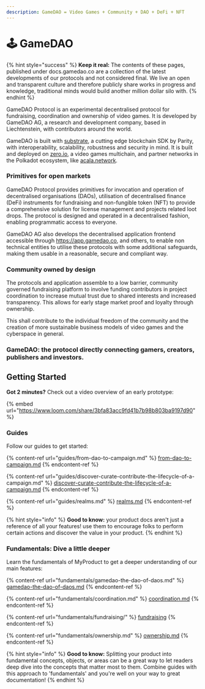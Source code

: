 ```yaml
---
description: GameDAO = Video Games + Community + DAO + DeFi + NFT
---
```


# 🕹 GameDAO

{% hint style="success" %}
**Keep it real:** The contents of these pages, published under docs.gamedao.co are a collection of the latest developments of our protocols and not considered final. We live an open and transparent culture and therefore publicly share works in progress and knowledge, traditional minds would build another million dollar silo with.&#x20;
{% endhint %}

GameDAO Protocol is an experimental decentralised protocol for fundraising, coordination and ownership of video games. It is developed by GameDAO AG, a research and development company, based in Liechtenstein, with contributors around the world.

GameDAO is built with [substrate](https://substrate.io), a cutting edge blockchain SDK by Parity, with interoperability, scalability, robustness and security in mind. It is built and deployed on [zero.io](https://zero.io), a video games multichain, and partner networks in the Polkadot ecosystem, like [acala.network](https://acala.network).

### **Primitives for open markets**

GameDAO Protocol provides primitives for invocation and operation of decentralised organisations (DAOs), utilisation of decentralised finance (DeFi) instruments for fundraising and non-fungible token (NFT) to provide a comprehensive solution for license management and projects related loot drops. The protocol is designed and operated in a decentralised fashion, enabling programmatic access to everyone.

GameDAO AG also develops the decentralised application frontend accessible through https://app.gamedao.co, and others, to enable non technical entities to utilise these protocols with some additional safeguards, making them usable in a reasonable, secure and compliant way.

### **Community owned by design**

The protocols and application assemble to a low barrier, community governed fundraising platform to involve funding contributors in project coordination to increase mutual trust due to shared interests and increased transparency. This allows for early stage market proof and loyalty through ownership.

This shall contribute to the individual freedom of the community and the creation of more sustainable business models of video games and the cyberspace in general.

### GameDAO: the protocol directly connecting gamers, creators, publishers and investors.



## Getting Started

**Got 2 minutes?** Check out a video overview of an early prototype:

{% embed url="https://www.loom.com/share/3bfa83acc9fd41b7b98b803ba9197d90" %}

### Guides

Follow our guides to get started:

{% content-ref url="guides/from-dao-to-campaign.md" %}
[from-dao-to-campaign.md](guides/from-dao-to-campaign.md)
{% endcontent-ref %}

{% content-ref url="guides/discover-curate-contribute-the-lifecycle-of-a-campaign.md" %}
[discover-curate-contribute-the-lifecycle-of-a-campaign.md](guides/discover-curate-contribute-the-lifecycle-of-a-campaign.md)
{% endcontent-ref %}

{% content-ref url="guides/realms.md" %}
[realms.md](guides/realms.md)
{% endcontent-ref %}

{% hint style="info" %}
**Good to know:** your product docs aren't just a reference of all your features! use them to encourage folks to perform certain actions and discover the value in your product.
{% endhint %}

### Fundamentals: Dive a little deeper

Learn the fundamentals of MyProduct to get a deeper understanding of our main features:

{% content-ref url="fundamentals/gamedao-the-dao-of-daos.md" %}
[gamedao-the-dao-of-daos.md](fundamentals/gamedao-the-dao-of-daos.md)
{% endcontent-ref %}

{% content-ref url="fundamentals/coordination.md" %}
[coordination.md](fundamentals/coordination.md)
{% endcontent-ref %}

{% content-ref url="fundamentals/fundraising/" %}
[fundraising](fundamentals/fundraising/)
{% endcontent-ref %}

{% content-ref url="fundamentals/ownership.md" %}
[ownership.md](fundamentals/ownership.md)
{% endcontent-ref %}

{% hint style="info" %}
**Good to know:** Splitting your product into fundamental concepts, objects, or areas can be a great way to let readers deep dive into the concepts that matter most to them. Combine guides with this approach to 'fundamentals' and you're well on your way to great documentation!
{% endhint %}
